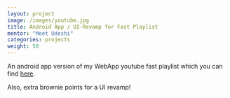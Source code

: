 ```yaml
---
layout: project
image: /images/youtube.jpg
title: Android App / UI-Revamp for Fast Playlist
mentor: "Meet Udeshi"
categories: projects
weight: 50
---
```


An android app version of my WebApp youtube fast playlist which you can find [here](http://udiboy1209.github.io/fast_playlist/). 

<!--break-->

Also, extra brownie points for a UI revamp!